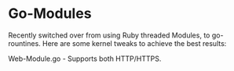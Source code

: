 # Go-Modules

Recently switched over from using Ruby threaded Modules, to go-rountines. Here are some kernel tweaks to achieve the best results:

Web-Module.go - Supports both HTTP/HTTPS.
